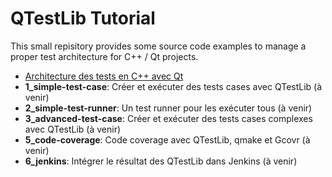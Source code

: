 # QTestLib Tutorial

This small repisitory provides some source code examples to manage a proper test architecture for C++ / Qt projects.

* [Architecture des tests en C++ avec Qt](http://30minparjour.la-bnbox.fr/2014/architecture-tests-en-cpp-avec-qt)
* **1_simple-test-case**: Créer et exécuter des tests cases avec QTestLib (à venir)
* **2_simple-test-runner**: Un test runner pour les exécuter tous (à venir)
* **3_advanced-test-case**: Créer et exécuter des tests cases complexes avec QTestLib (à venir)
* **5_code-coverage**: Code coverage avec QTestLib, qmake et Gcovr (à venir)
* **6_jenkins**: Intégrer le résultat des QTestLib dans Jenkins (à venir)
